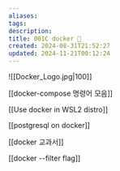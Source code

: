 ```yaml
---
aliases: 
tags: 
description:
title: 001C docker 🐳
created: 2024-08-31T21:52:27
updated: 2024-11-21T00:12:24
---
```

![[Docker_Logo.jpg|100]]

[[docker-compose 명령어 모음]]

[[Use docker in WSL2 distro]]

[[postgresql on docker]]

[[docker 교과서]]

[[docker --filter flag]]
